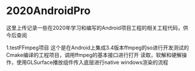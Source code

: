# 2020AndroidPro
这里上传记录一些在2020年学习和编写的Android项目工程的相关工程代码，供今后查阅

1.testFFmpeg项目
这个是在Android上集成3.4版本ffmpeg的so进行开发测试的Cmake编译的工程项目，调用ffmpeg的基本接口进行打开
读取，软解和硬解操作，使用GLSurface播放组件传入底层进行native windows渲染的流程